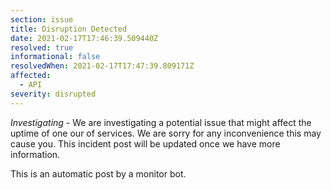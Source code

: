 ```yaml
---
section: issue
title: Disruption Detected
date: 2021-02-17T17:46:39.509440Z
resolved: true
informational: false
resolvedWhen: 2021-02-17T17:47:39.809171Z
affected:
  - API
severity: disrupted
---
```

*Investigating* - We are investigating a potential issue that might affect the uptime of one our of services. We are sorry for any inconvenience this may cause you. This incident post will be updated once we have more information.

This is an automatic post by a monitor bot.
        